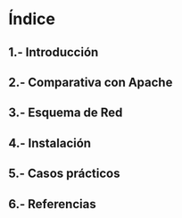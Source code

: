 # Índice
## 1.- Introducción
## 2.- Comparativa con Apache
## 3.- Esquema de Red
## 4.- Instalación
## 5.- Casos prácticos
## 6.- Referencias
